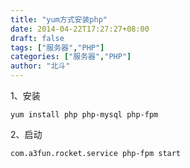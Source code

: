 ```yaml
---
title: "yum方式安装php"
date: 2014-04-22T17:27:27+08:00
draft: false
tags: ["服务器","PHP"]
categories: ["服务器","PHP"]
author: "北斗"
---
```

1、安装

```
yum install php php-mysql php-fpm
```
 2、启动

```
com.a3fun.rocket.service php-fpm start
```
